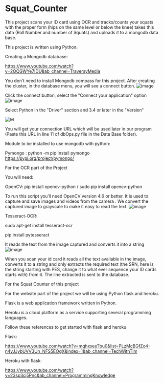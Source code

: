 # Squat_Counter

This project scans your ID card using OCR and tracks/counts your squats with the proper form (hips on the same level or below the knee) takes this data (Roll Number and number of Squats) and uploads it to a mongodb data base.

This project is written using Python.


Creating a Mongodb database:

https://www.youtube.com/watch?v=2QQGWYe7IDU&ab_channel=TraversyMedia

You don't need to install Mongodb compass for this project.
After creating the cluster, in the database menu, you will see a connect button.
![image](https://user-images.githubusercontent.com/75878205/182916551-f84f4a53-7a6b-44a4-9544-37a5969a4b26.png)

Click the connect button, select the "Connect your application" option 
![image](https://user-images.githubusercontent.com/75878205/182916866-0f6c0db3-ae10-4a85-b758-c0ace2af2e0d.png)

Select Python in the "Driver" section and 3.4 or later in the "Version"

![M](https://user-images.githubusercontent.com/75878205/183059830-387cb286-8521-4309-9872-13512805a1e2.jpg)


You will get your connection URL which will be used later in our program (Paste this URL in line 11 of dbOps.py file in the Data Base folder).

Module to be installed to use mongodb with python:

Pymongo : python -m pip install pymongo
https://pypi.org/project/pymongo/

For the OCR part of the Project 

You will need:

OpenCV: pip install opencv-python / sudo pip install opencv-python

To run this script you’ll need OpenCV version 4.6 or better.
It is used to capture and save images and videos from the camera .
We convert the captured image to grayscale to make it easy to read the text.
![image](https://user-images.githubusercontent.com/75878205/183060135-0c362dc2-0b75-4818-88b6-4cd8f790fe15.png)

Tesseract-OCR: 

sudo apt-get install tesseract-ocr

pip install pytesseract

It reads the text from the image captured and converts it into a string 
![image](https://user-images.githubusercontent.com/75878205/183060224-7bcd7bbe-b2f0-4e0b-85b1-95e059b990bd.png)

When you scan your id card it reads all the text available in the image, converts it to a string and only extracts the required text (the SRN, here is the string starting with PES, change it to what ever sequence your ID cards starts with) from it. The line extracted is sent to the database.

For the Squat Counter of this project 




For the website part of the project we will be using Python flask and heroku.

Flask is a web application framework written in Python.

Heroku is a cloud platform as a service supporting several programming languages.

Follow these references to get started with flask and heroku

Flask:

https://www.youtube.com/watch?v=mqhxxeeTbu0&list=PLzMcBGfZo4-n4vJJybUVV3Un_NFS5EOgX&index=1&ab_channel=TechWithTim

Heroku with flask:

https://www.youtube.com/watch?v=23sp3cj5Pnc&ab_channel=ProgrammingKnowledge
